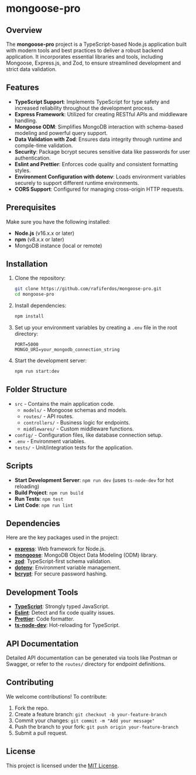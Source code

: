 # mongoose-pro

## Overview

The **mongoose-pro** project is a TypeScript-based Node.js application built with modern tools and best practices to
deliver a robust backend application. It incorporates essential libraries and tools, including Mongoose, Express.js, and
Zod, to ensure streamlined development and strict data validation.

## Features

- **TypeScript Support**: Implements TypeScript for type safety and increased reliability throughout the development
  process.
- **Express Framework**: Utilized for creating RESTful APIs and middleware handling.
- **Mongoose ODM**: Simplifies MongoDB interaction with schema-based modeling and powerful query support.
- **Data Validation with Zod**: Ensures data integrity through runtime and compile-time validation.
- **Security**: Package bcrypt secures sensitive data like passwords for user authentication.
- **Eslint and Prettier**: Enforces code quality and consistent formatting styles.
- **Environment Configuration with dotenv**: Loads environment variables securely to support different runtime
  environments.
- **CORS Support**: Configured for managing cross-origin HTTP requests.

## Prerequisites

Make sure you have the following installed:

- **Node.js** (v16.x.x or later)
- **npm** (v8.x.x or later)
- MongoDB instance (local or remote)

## Installation

1. Clone the repository:

   ```bash
   git clone https://github.com/rafiferdos/mongoose-pro.git
   cd mongoose-pro
   ```

2. Install dependencies:

   ```bash
   npm install
   ```

3. Set up your environment variables by creating a `.env` file in the root directory:

   ```env
   PORT=5000
   MONGO_URI=your_mongodb_connection_string
   ```

4. Start the development server:

   ```bash
   npm run start:dev
   ```

## Folder Structure

- `src` - Contains the main application code.
    - `models/` - Mongoose schemas and models.
    - `routes/` - API routes.
    - `controllers/` - Business logic for endpoints.
    - `middlewares/` - Custom middleware functions.
- `config/` - Configuration files, like database connection setup.
- `.env` - Environment variables.
- `tests/` - Unit/integration tests for the application.

## Scripts

- **Start Development Server**: `npm run dev` (uses `ts-node-dev` for hot reloading)
- **Build Project**: `npm run build`
- **Run Tests**: `npm test`
- **Lint Code**: `npm run lint`

## Dependencies

Here are the key packages used in the project:

- **[express](https://www.npmjs.com/package/express)**: Web framework for Node.js.
- **[mongoose](https://www.npmjs.com/package/mongoose)**: MongoDB Object Data Modeling (ODM) library.
- **[zod](https://www.npmjs.com/package/zod)**: TypeScript-first schema validation.
- **[dotenv](https://www.npmjs.com/package/dotenv)**: Environment variable management.
- **[bcrypt](https://www.npmjs.com/package/bcrypt)**: For secure password hashing.

## Development Tools

- **[TypeScript](https://www.typescriptlang.org/)**: Strongly typed JavaScript.
- **[Eslint](https://eslint.org/)**: Detect and fix code quality issues.
- **[Prettier](https://prettier.io/)**: Code formatter.
- **[ts-node-dev](https://www.npmjs.com/package/ts-node-dev)**: Hot-reloading for TypeScript.

## API Documentation

Detailed API documentation can be generated via tools like Postman or Swagger, or refer to the `routes/` directory for
endpoint definitions.

## Contributing

We welcome contributions! To contribute:

1. Fork the repo.
2. Create a feature branch: `git checkout -b your-feature-branch`
3. Commit your changes: `git commit -m "Add your message"`
4. Push the branch to your fork: `git push origin your-feature-branch`
5. Submit a pull request.

## License

This project is licensed under the [MIT License](LICENSE).